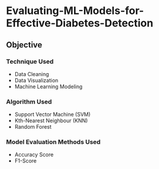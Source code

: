 # Evaluating-ML-Models-for-Effective-Diabetes-Detection

## Objective

### Technique Used
- Data Cleaning
- Data Visualization
- Machine Learning Modeling

### Algorithm Used
* Support Vector Machine (SVM)
* Kth-Nearest Neighbour (KNN)
* Random Forest

### Model Evaluation Methods Used
- Accuracy Score
- F1-Score
